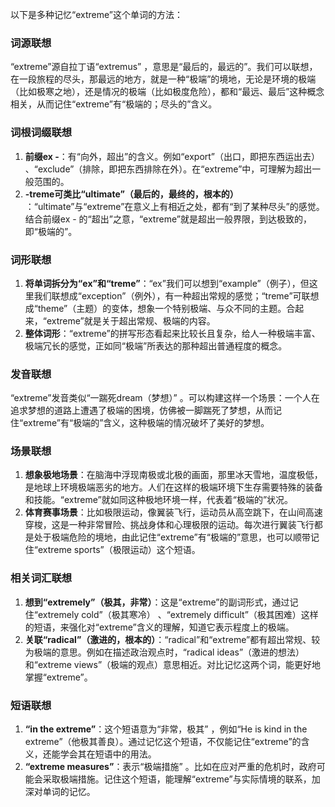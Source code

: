 以下是多种记忆“extreme”这个单词的方法：

### 词源联想
“extreme”源自拉丁语“extremus” ，意思是“最后的，最远的”。我们可以联想，在一段旅程的尽头，那最远的地方，就是一种“极端”的境地，无论是环境的极端（比如极寒之地），还是情况的极端（比如极度危险），都和“最远、最后”这种概念相关，从而记住“extreme”有“极端的；尽头的”含义。

### 词根词缀联想
1. **前缀ex -**：有“向外，超出”的含义。例如“export”（出口，即把东西运出去） 、“exclude”（排除，即把东西排除在外）。在“extreme”中，可理解为超出一般范围的。
2. **-treme可类比“ultimate”（最后的，最终的，根本的）** ：“ultimate”与“extreme”在意义上有相近之处，都有“到了某种尽头”的感觉。结合前缀ex - 的“超出”之意，“extreme”就是超出一般界限，到达极致的，即“极端的”。

### 词形联想
1. **将单词拆分为“ex”和“treme”**：“ex”我们可以想到“example”（例子），但这里我们联想成“exception”（例外），有一种超出常规的感觉；“treme”可联想成“theme”（主题）的变体，想象一个特别极端、与众不同的主题。合起来，“extreme”就是关于超出常规、极端的内容。
2. **整体词形**：“extreme”的拼写形态看起来比较长且复杂，给人一种极端丰富、极端冗长的感觉，正如同“极端”所表达的那种超出普通程度的概念。

### 发音联想
“extreme”发音类似“一踹死dream（梦想）” 。可以构建这样一个场景：一个人在追求梦想的道路上遭遇了极端的困境，仿佛被一脚踹死了梦想，从而记住“extreme”有“极端的”含义，这种极端的情况破坏了美好的梦想。

### 场景联想
1. **想象极地场景**：在脑海中浮现南极或北极的画面，那里冰天雪地，温度极低，是地球上环境极端恶劣的地方。人们在这样的极端环境下生存需要特殊的装备和技能。“extreme”就如同这种极地环境一样，代表着“极端的”状况。
2. **体育赛事场景**：比如极限运动，像翼装飞行，运动员从高空跳下，在山间高速穿梭，这是一种非常冒险、挑战身体和心理极限的运动。每次进行翼装飞行都是处于极端危险的境地，由此记住“extreme”有“极端的”意思，也可以顺带记住“extreme sports”（极限运动）这个短语。

### 相关词汇联想
1. **想到“extremely”（极其，非常）**：这是“extreme”的副词形式，通过记住“extremely cold”（极其寒冷） 、“extremely difficult”（极其困难）这样的短语，来强化对“extreme”含义的理解，知道它表示程度上的极端。
2. **关联“radical”（激进的，根本的）**：“radical”和“extreme”都有超出常规、较为极端的意思。例如在描述政治观点时，“radical ideas”（激进的想法）和“extreme views”（极端的观点）意思相近。对比记忆这两个词，能更好地掌握“extreme”。

### 短语联想
1. **“in the extreme”**：这个短语意为“非常，极其” ，例如“He is kind in the extreme”（他极其善良）。通过记忆这个短语，不仅能记住“extreme”的含义，还能学会其在短语中的用法。
2. **“extreme measures”**：表示“极端措施” 。比如在应对严重的危机时，政府可能会采取极端措施。记住这个短语，能理解“extreme”与实际情境的联系，加深对单词的记忆。 